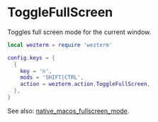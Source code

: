 # ToggleFullScreen

Toggles full screen mode for the current window.

```lua
local wezterm = require 'wezterm'

config.keys = {
  {
    key = 'n',
    mods = 'SHIFT|CTRL',
    action = wezterm.action.ToggleFullScreen,
  },
}
```

See also: [native_macos_fullscreen_mode](../config/native_macos_fullscreen_mode.md).

